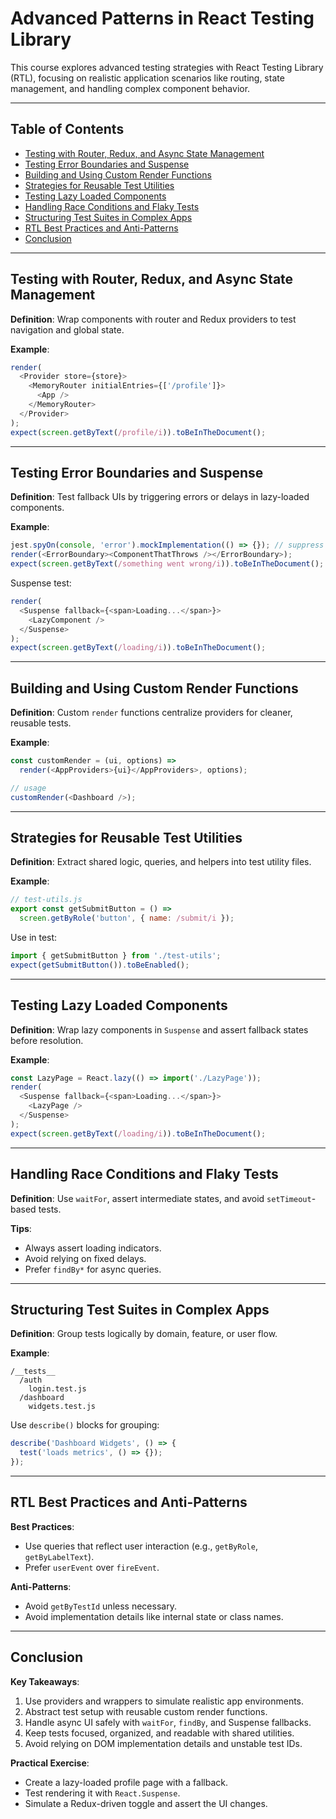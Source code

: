 
# Advanced Patterns in React Testing Library

This course explores advanced testing strategies with React Testing Library (RTL), focusing on realistic application scenarios like routing, state management, and handling complex component behavior.

---

## Table of Contents

- [Testing with Router, Redux, and Async State Management](#testing-with-router-redux-and-async-state-management)  
- [Testing Error Boundaries and Suspense](#testing-error-boundaries-and-suspense)  
- [Building and Using Custom Render Functions](#building-and-using-custom-render-functions)  
- [Strategies for Reusable Test Utilities](#strategies-for-reusable-test-utilities)  
- [Testing Lazy Loaded Components](#testing-lazy-loaded-components)  
- [Handling Race Conditions and Flaky Tests](#handling-race-conditions-and-flaky-tests)  
- [Structuring Test Suites in Complex Apps](#structuring-test-suites-in-complex-apps)  
- [RTL Best Practices and Anti-Patterns](#rtl-best-practices-and-anti-patterns)  
- [Conclusion](#conclusion)

---

## Testing with Router, Redux, and Async State Management

**Definition**: Wrap components with router and Redux providers to test navigation and global state.

**Example**:
```js
render(
  <Provider store={store}>
    <MemoryRouter initialEntries={['/profile']}>
      <App />
    </MemoryRouter>
  </Provider>
);
expect(screen.getByText(/profile/i)).toBeInTheDocument();
```

---

## Testing Error Boundaries and Suspense

**Definition**: Test fallback UIs by triggering errors or delays in lazy-loaded components.

**Example**:
```js
jest.spyOn(console, 'error').mockImplementation(() => {}); // suppress error output
render(<ErrorBoundary><ComponentThatThrows /></ErrorBoundary>);
expect(screen.getByText(/something went wrong/i)).toBeInTheDocument();
```

Suspense test:
```js
render(
  <Suspense fallback={<span>Loading...</span>}>
    <LazyComponent />
  </Suspense>
);
expect(screen.getByText(/loading/i)).toBeInTheDocument();
```

---

## Building and Using Custom Render Functions

**Definition**: Custom `render` functions centralize providers for cleaner, reusable tests.

**Example**:
```js
const customRender = (ui, options) =>
  render(<AppProviders>{ui}</AppProviders>, options);

// usage
customRender(<Dashboard />);
```

---

## Strategies for Reusable Test Utilities

**Definition**: Extract shared logic, queries, and helpers into test utility files.

**Example**:
```js
// test-utils.js
export const getSubmitButton = () =>
  screen.getByRole('button', { name: /submit/i });
```

Use in test:
```js
import { getSubmitButton } from './test-utils';
expect(getSubmitButton()).toBeEnabled();
```

---

## Testing Lazy Loaded Components

**Definition**: Wrap lazy components in `Suspense` and assert fallback states before resolution.

**Example**:
```js
const LazyPage = React.lazy(() => import('./LazyPage'));
render(
  <Suspense fallback={<span>Loading...</span>}>
    <LazyPage />
  </Suspense>
);
expect(screen.getByText(/loading/i)).toBeInTheDocument();
```

---

## Handling Race Conditions and Flaky Tests

**Definition**: Use `waitFor`, assert intermediate states, and avoid `setTimeout`-based tests.

**Tips**:
- Always assert loading indicators.
- Avoid relying on fixed delays.
- Prefer `findBy*` for async queries.

---

## Structuring Test Suites in Complex Apps

**Definition**: Group tests logically by domain, feature, or user flow.

**Example**:
```
/__tests__
  /auth
    login.test.js
  /dashboard
    widgets.test.js
```

Use `describe()` blocks for grouping:
```js
describe('Dashboard Widgets', () => {
  test('loads metrics', () => {});
});
```

---

## RTL Best Practices and Anti-Patterns

**Best Practices**:
- Use queries that reflect user interaction (e.g., `getByRole`, `getByLabelText`).
- Prefer `userEvent` over `fireEvent`.

**Anti-Patterns**:
- Avoid `getByTestId` unless necessary.
- Avoid implementation details like internal state or class names.

---

## Conclusion

**Key Takeaways**:
1. Use providers and wrappers to simulate realistic app environments.
2. Abstract test setup with reusable custom render functions.
3. Handle async UI safely with `waitFor`, `findBy`, and Suspense fallbacks.
4. Keep tests focused, organized, and readable with shared utilities.
5. Avoid relying on DOM implementation details and unstable test IDs.

**Practical Exercise**:
- Create a lazy-loaded profile page with a fallback.
- Test rendering it with `React.Suspense`.
- Simulate a Redux-driven toggle and assert the UI changes.
